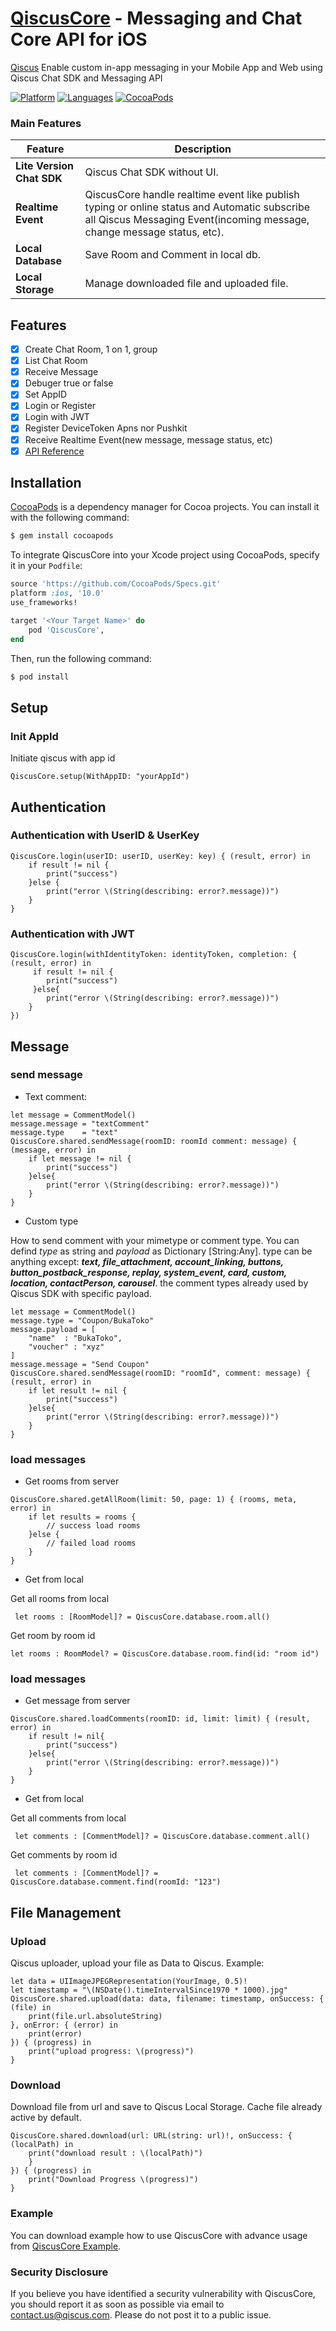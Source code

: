 # [QiscusCore](https://github.com/qiscus) - Messaging and Chat Core API for iOS
[Qiscus](https://qiscus.com) Enable custom in-app messaging in your Mobile App and Web using Qiscus Chat SDK and Messaging API

[![Platform](https://img.shields.io/badge/platform-iOS-orange.svg)](https://cocoapods.org/pods/QiscusCore)
[![Languages](https://img.shields.io/badge/language-Objective--C%20%7C%20Swift-orange.svg)](https://github.com/qiscus)
[![CocoaPods](https://img.shields.io/badge/pod-v3.0.109-green.svg)](https://cocoapods.org/pods/QiscusCore)



### Main Features

| Feature                                       | Description                                                                                                                                                                            |
|-----------------------------------------------|----------------------------------------------------------------------------------------------------------------------------------------------------------------------------------------|
| **Lite Version Chat SDK**                   | Qiscus Chat SDK without UI.                                       |
| **Realtime Event**                          | QiscusCore handle realtime event like publish typing or online status and Automatic subscribe all Qiscus Messaging Event(incoming message, change message status, etc). |
| **Local Database**                       | Save Room and Comment in local db. |
| **Local Storage**                       | Manage downloaded file and uploaded file. |

## Features

- [x] Create Chat Room, 1 on 1, group
- [x] List Chat Room
- [x] Receive Message
- [x] Debuger true or false
- [x] Set AppID
- [x] Login or Register
- [x] Login with JWT
- [x] Register DeviceToken Apns nor Pushkit
- [x] Receive Realtime Event(new message, message status, etc)
- [x] [API Reference](https://qiscuscoreios.firebaseapp.com/Classes/QiscusCore.html)

## Installation

[CocoaPods](https://cocoapods.org) is a dependency manager for Cocoa projects. You can install it with the following command:

```bash
$ gem install cocoapods
```

To integrate QiscusCore into your Xcode project using CocoaPods, specify it in your `Podfile`:

```ruby
source 'https://github.com/CocoaPods/Specs.git'
platform :ios, '10.0'
use_frameworks!

target '<Your Target Name>' do
    pod 'QiscusCore',
end
```

Then, run the following command:

```bash
$ pod install
```
## Setup

### Init AppId
Initiate qiscus with app id

```
QiscusCore.setup(WithAppID: "yourAppId")
```


## Authentication

### Authentication with UserID & UserKey

```
QiscusCore.login(userID: userID, userKey: key) { (result, error) in
    if result != nil {
        print("success")
    }else {
        print("error \(String(describing: error?.message))")
    }
}
```

### Authentication with JWT

```
QiscusCore.login(withIdentityToken: identityToken, completion: { (result, error) in
     if result != nil {
        print("success")
     }else{
        print("error \(String(describing: error?.message))")
    }
})
```

## Message

### send message

* Text comment:

```
let message = CommentModel()
message.message = "textComment"
message.type    = "text"
QiscusCore.shared.sendMessage(roomID: roomId comment: message) { (message, error) in
    if let message != nil {
        print("success")
    }else{
        print("error \(String(describing: error?.message))")
    }
}
```

* Custom type

How to send comment with your mimetype or comment type. You can defind *type* as string and *payload* as Dictionary [String:Any]. type can be anything except: ***text, file_attachment, account_linking, buttons, button_postback_response, replay, system_event, card, custom, location, contactPerson, carousel***. the comment types already used by Qiscus SDK with specific payload.


```
let message = CommentModel()
message.type = "Coupon/BukaToko"
message.payload = [
    "name"  : "BukaToko",
    "voucher" : "xyz"
]
message.message = "Send Coupon"
QiscusCore.shared.sendMessage(roomID: "roomId", comment: message) { (result, error) in
    if let result != nil {
        print("success")
    }else{
        print("error \(String(describing: error?.message))")
    }
}
```

### load messages

* Get rooms from server

```
QiscusCore.shared.getAllRoom(limit: 50, page: 1) { (rooms, meta, error) in
    if let results = rooms {
        // success load rooms
    }else {
        // failed load rooms
    }
}
```

* Get from local

Get all rooms from local

```
 let rooms : [RoomModel]? = QiscusCore.database.room.all()
```

Get room by room id

```
let rooms : RoomModel? = QiscusCore.database.room.find(id: "room id")
```


### load messages

* Get message from server

```
QiscusCore.shared.loadComments(roomID: id, limit: limit) { (result, error) in
    if result != nil{
        print("success")
    }else{
        print("error \(String(describing: error?.message))")
    }
}
```

* Get from local

Get all comments from local

```
 let comments : [CommentModel]? = QiscusCore.database.comment.all()
```

Get comments by room id

```
 let comments : [CommentModel]? = QiscusCore.database.comment.find(roomId: "123")
```

## File Management

### Upload

Qiscus uploader, upload your file as Data to Qiscus. Example:

```
let data = UIImageJPEGRepresentation(YourImage, 0.5)!
let timestamp = "\(NSDate().timeIntervalSince1970 * 1000).jpg"
QiscusCore.shared.upload(data: data, filename: timestamp, onSuccess: { (file) in 
    print(file.url.absoluteString)
}, onError: { (error) in
    print(error)
}) { (progress) in
    print("upload progress: \(progress)")
}
```


### Download

Download file from url and save to Qiscus Local Storage. Cache file already active by default.

```
QiscusCore.shared.download(url: URL(string: url)!, onSuccess: { (localPath) in
    print("download result : \(localPath)")
    }
}) { (progress) in
    print("Download Progress \(progress)")
}
```

### Example

You can download example how to use QiscusCore with advance usage from [QiscusCore Example](https://github.com/qiscus/qiscus-chat-sdk-ios-sample/tree/master).

### Security Disclosure

If you believe you have identified a security vulnerability with QiscusCore, you should report it as soon as possible via email to contact.us@qiscus.com. Please do not post it to a public issue.


